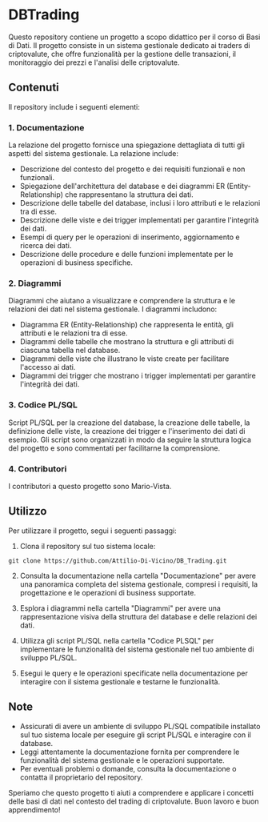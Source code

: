 # DBTrading

Questo repository contiene un progetto a scopo didattico per il corso di Basi di Dati. Il progetto consiste in un sistema gestionale dedicato ai traders di criptovalute, che offre funzionalità per la gestione delle transazioni, il monitoraggio dei prezzi e l'analisi delle criptovalute.

## Contenuti

Il repository include i seguenti elementi:

### 1. Documentazione

La relazione del progetto fornisce una spiegazione dettagliata di tutti gli aspetti del sistema gestionale. La relazione include:

- Descrizione del contesto del progetto e dei requisiti funzionali e non funzionali.
- Spiegazione dell'architettura del database e dei diagrammi ER (Entity-Relationship) che rappresentano la struttura dei dati.
- Descrizione delle tabelle del database, inclusi i loro attributi e le relazioni tra di esse.
- Descrizione delle viste e dei trigger implementati per garantire l'integrità dei dati.
- Esempi di query per le operazioni di inserimento, aggiornamento e ricerca dei dati.
- Descrizione delle procedure e delle funzioni implementate per le operazioni di business specifiche.

### 2. Diagrammi

Diagrammi che aiutano a visualizzare e comprendere la struttura e le relazioni dei dati nel sistema gestionale. I diagrammi includono:

- Diagramma ER (Entity-Relationship) che rappresenta le entità, gli attributi e le relazioni tra di esse.
- Diagrammi delle tabelle che mostrano la struttura e gli attributi di ciascuna tabella nel database.
- Diagrammi delle viste che illustrano le viste create per facilitare l'accesso ai dati.
- Diagrammi dei trigger che mostrano i trigger implementati per garantire l'integrità dei dati.

### 3. Codice PL/SQL

Script PL/SQL per la creazione del database, la creazione delle tabelle, la definizione delle viste, la creazione dei trigger e l'inserimento dei dati di esempio. Gli script sono organizzati in modo da seguire la struttura logica del progetto e sono commentati per facilitarne la comprensione.

### 4. Contributori

I contributori a questo progetto sono Mario-Vista.

## Utilizzo

Per utilizzare il progetto, segui i seguenti passaggi:

1. Clona il repository sul tuo sistema locale:

```
git clone https://github.com/Attilio-Di-Vicino/DB_Trading.git
```

2. Consulta la documentazione nella cartella "Documentazione" per avere una panoramica completa del sistema gestionale, compresi i requisiti, la progettazione e le operazioni di business supportate.

3. Esplora i diagrammi nella cartella "Diagrammi" per avere una rappresentazione visiva della struttura del database e delle relazioni dei dati.

4. Utilizza gli script PL/SQL nella cartella "Codice PLSQL" per implementare le funzionalità del sistema gestionale nel tuo ambiente di sviluppo PL/SQL.

5. Esegui le query e le operazioni specificate nella documentazione per interagire con il sistema gestionale e testarne le funzionalità.

## Note

- Assicurati di avere un ambiente di sviluppo PL/SQL compatibile installato sul tuo sistema locale per eseguire gli script PL/SQL e interagire con il database.
- Leggi attentamente la documentazione fornita per comprendere le funzionalità del sistema gestionale e le operazioni supportate.
- Per eventuali problemi o domande, consulta la documentazione o contatta il proprietario del repository.

Speriamo che questo progetto ti aiuti a comprendere e applicare i concetti delle basi di dati nel contesto del trading di criptovalute. Buon lavoro e buon apprendimento!
